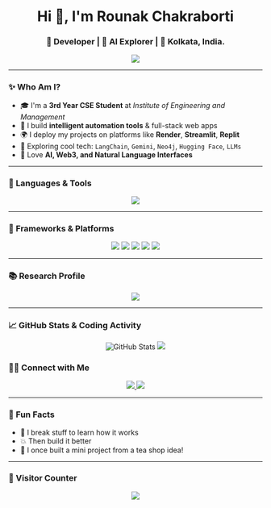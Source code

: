 <h1 align="center">Hi 👋, I'm Rounak Chakraborti</h1>
<h3 align="center">🚀 Developer | 🧠 AI Explorer | 📍 Kolkata, India.</h3>

<p align="center">
  <img src="https://readme-typing-svg.herokuapp.com?font=Orbitron&color=%23F70000&size=24&center=true&vCenter=true&width=700&height=50&lines=3rd+Year+CSE+Student;Builder+of+Smart+Web+Apps;LangChain+%7C+Gemini+%7C+Neo4j+Fan;Always+Learning+Something+New+💡" />
</p>

---

### ✨ Who Am I?
- 🎓 I'm a **3rd Year CSE Student** at *Institute of Engineering and Management*
- 🔧 I build **intelligent automation tools** & full-stack web apps
- 🌍 I deploy my projects on platforms like **Render**, **Streamlit**, **Replit**
- 🧠 Exploring cool tech: `LangChain`, `Gemini`, `Neo4j`, `Hugging Face`, `LLMs`
- 🤖 Love **AI, Web3, and Natural Language Interfaces**

---

### 🧰 Languages & Tools
<p align="center">
  <img src="https://skillicons.dev/icons?i=python,java,js,html,css,c,flask,streamlit,git,github,vscode,neo4j" />
</p>

---

### 🚀 Frameworks & Platforms
<p align="center">
  <img src="https://img.shields.io/badge/LangChain-1a1a1a?style=for-the-badge&logo=OpenAI&logoColor=white" />
  <img src="https://img.shields.io/badge/HuggingFace-FCC624?style=for-the-badge&logo=huggingface&logoColor=black" />
  <img src="https://img.shields.io/badge/Render-1f2937?style=for-the-badge&logo=render&logoColor=white" />
  <img src="https://img.shields.io/badge/Neo4j-008cc1?style=for-the-badge&logo=neo4j&logoColor=white" />
  <img src="https://img.shields.io/badge/Gemini-4285F4?style=for-the-badge&logo=google&logoColor=white" />
</p>

---

### 📚 Research Profile
<p align="center">
  <a href="https://ieeexplore.ieee.org/author/750253372439011" target="_blank">
    <img src="https://img.shields.io/badge/IEEE%20Xplore-Research%20Profile-blue?style=for-the-badge&logo=ieee&logoColor=white" />
  </a>
</p>

---

### 📈 GitHub Stats & Coding Activity

<p align="center">
  <img src="https://github-readme-stats.vercel.app/api?username=PyDev2069&show_icons=true&theme=radical&hide_border=true" alt="GitHub Stats" />
  <img src="https://github-readme-stats.vercel.app/api/top-langs/?username=PyDev2069&layout=compact&theme=radical&hide_border=true" />
</p>


### 🧑‍💼 Connect with Me

<p align="center">
  <a href="mailto:rounakcharaborti499@gmail.com">
    <img src="https://img.shields.io/badge/Gmail-D14836?style=for-the-badge&logo=gmail&logoColor=white" />
  </a>
  <a href="https://www.linkedin.com/in/rounak-chakraborti-82315628b/" target="_blank">
    <img src="https://img.shields.io/badge/LinkedIn-0a66c2?style=for-the-badge&logo=linkedin&logoColor=white" />
  </a>
</p>

---

### 🤹 Fun Facts

- 🧩 I break stuff to learn how it works
- 💥 Then build it better
- 🧃 I once built a mini project from a tea shop idea!

---

### 🧭 Visitor Counter

<p align="center">
  <img src="https://komarev.com/ghpvc/?username=PyDev2069&label=Profile%20views&color=blue&style=flat" />
</p>
